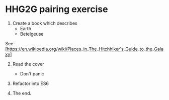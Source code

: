 # HHG2G pairing exercise

1. Create a book which describes
   - Earth
   - Betelgeuse

See [https://en.wikipedia.org/wiki/Places_in_The_Hitchhiker's_Guide_to_the_Galaxy]

2. Read the cover
   - Don't panic

3. Refactor into ES6 

4. The end.

